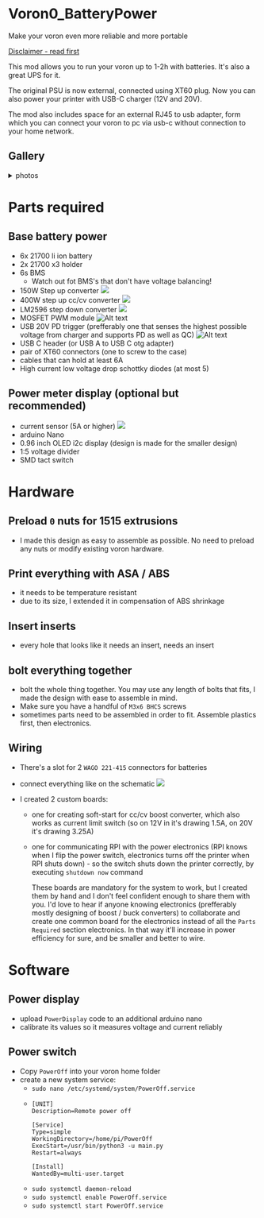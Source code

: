 # Voron0_BatteryPower
 Make your voron even more reliable and more portable

[Disclaimer - read first](#wiring)

This mod allows you to run your voron up to 1-2h with batteries. It's also a great UPS for it.

The original PSU is now external, connected using XT60 plug. Now you can also power your printer with USB-C charger (12V and 20V).

The mod also includes space for an external RJ45 to usb adapter, form which you can connect your voron to pc via usb-c without connection to your home network.



## Gallery

<details><summary>photos</summary><p>

![](photos/20230722_220412.jpg)
![](photos/20230719_121918.jpg)
![](photos/20230722_220407.jpg)

</p></details>

# Parts required
## Base battery power
- 6x 21700 li ion battery
- 2x 21700 x3 holder
- 6s BMS
  - Watch out fot BMS's that don't have voltage balancing!
- 150W Step up converter
    ![](images/image.png)
- 400W step up cc/cv converter
    ![](images/image-1.png)
- LM2596 step down converter
  ![](images/image-2.png)
- MOSFET PWM module
  ![Alt text](images/image-4.png)
- USB 20V PD trigger (prefferably one that senses the highest possible voltage from charger and supports PD as well as QC)
  ![Alt text](images/image-5.png)
- USB C header (or USB A to USB C otg adapter)
- pair of XT60 connectors (one to screw to the case)
- cables that can hold at least 6A
- High current low voltage drop schottky diodes (at most 5)

## Power meter display (optional but recommended)

- current sensor (5A or higher)
  ![](images/image-3.png)
- arduino Nano
- 0.96 inch OLED i2c display (design is made for the smaller design)
- 1:5 voltage divider
- SMD tact switch


# Hardware

## Preload `0` nuts for 1515 extrusions
- I made this design as easy to assemble as possible. No need to preload any nuts or modify existing voron hardware.

## Print everything with ASA / ABS
- it needs to be temperature resistant
- due to its size, I extended it in compensation of ABS shrinkage

## Insert inserts
- every hole that looks like it needs an insert, needs an insert

## bolt everything together
- bolt the whole thing together. You may use any length of bolts that fits, I made the design with ease to assemble in mind.
- Make sure you have a handful of `M3x6 BHCS` screws
- sometimes parts need to be assembled in order to fit. Assemble plastics first, then electronics.

## Wiring
- There's a slot for 2 `WAGO 221-415` connectors for batteries
- connect everything like on the schematic
  ![](diagram.png)

- I created 2 custom boards:
  - one for creating soft-start for cc/cv boost converter, which also works as current limit switch (so on 12V in it's drawing 1.5A, on 20V it's drawing 3.25A)
  - one for communicating RPI with the power electronics (RPI knows when I flip the power switch, electronics turns off the printer when RPI shuts down) - so the switch shuts down the printer correctly, by executing `shutdown now` command
    
    These boards are mandatory for the system to work, but I created them by hand and I don't feel confident enough to share them with you. I'd love to hear if anyone knowing electronics (prefferably mostly designing of boost / buck converters) to collaborate and create one common board for the electronics instead of all the `Parts Required` section electronics. In that way it'll increase in power efficiency for sure, and be smaller and better to wire.


# Software

## Power display

- upload `PowerDisplay` code to an additional arduino nano
- calibrate its values so it measures voltage and current reliably

## Power switch

- Copy `PowerOff` into your voron home folder
- create a new system service:
  - `sudo nano /etc/systemd/system/PowerOff.service`
  - ```
    [UNIT]
    Description=Remote power off

    [Service]
    Type=simple
    WorkingDirectory=/home/pi/PowerOff
    ExecStart=/usr/bin/python3 -u main.py
    Restart=always

    [Install]
    WantedBy=multi-user.target
    ```
  - `sudo systemctl daemon-reload`
  - `sudo systemctl enable PowerOff.service`
  - `sudo systemctl start PowerOff.service`


